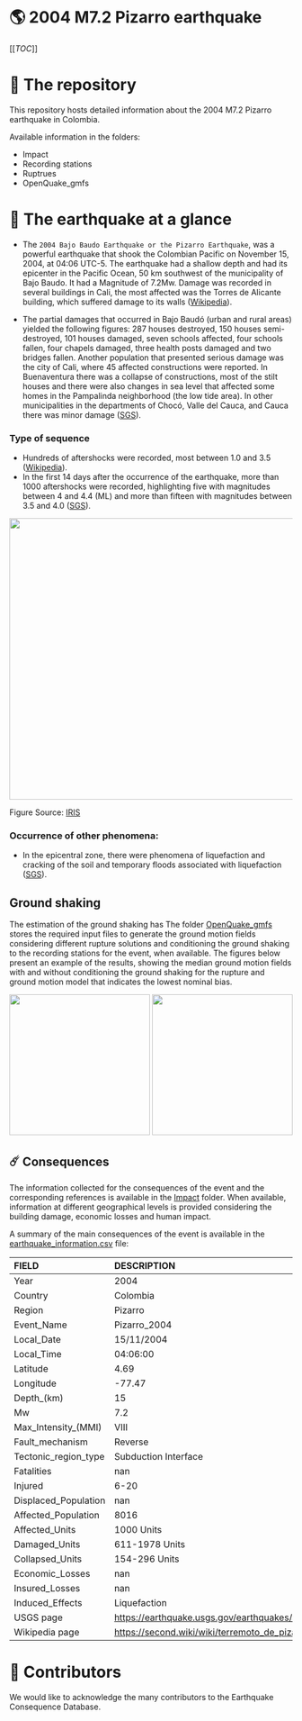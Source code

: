 # 🌎 2004 M7.2 Pizarro earthquake
[[_TOC_]]

# 📂 The repository  

This repository hosts detailed information about the 2004 M7.2 Pizarro earthquake in Colombia.

Available information in the folders:

- Impact
- Recording stations
- Ruptrues
- OpenQuake_gmfs 


# 🚀 The earthquake at a glance
- The `2004 Bajo Baudo Earthquake or the Pizarro Earthquake`, was a powerful earthquake that shook the Colombian Pacific on November 15, 2004, at 04:06 UTC-5. The earthquake had a shallow depth and had its epicenter in the Pacific Ocean, 50 km southwest of the municipality of Bajo Baudo. It had a Magnitude of 7.2Mw. Damage was recorded in several buildings in Cali, the most affected was the Torres de Alicante building, which suffered damage to its walls ([Wikipedia](https://second.wiki/wiki/terremoto_de_pizarro_de_2004)).


- The partial damages that occurred in Bajo Baudó (urban and rural areas) yielded the following figures: 287 houses destroyed, 150 houses semi-destroyed, 101 houses damaged, seven schools affected, four schools fallen, four chapels damaged, three health posts damaged and two bridges fallen. Another population that presented serious damage was the city of Cali, where 45 affected constructions were reported. In Buenaventura there was a collapse of constructions, most of the stilt houses and there were also changes in sea level that affected some homes in the Pampalinda neighborhood (the low tide area). In other municipalities in the departments of Chocó, Valle del Cauca, and Cauca there was minor damage ([SGS](https://sish.sgc.gov.co/visor/sesionServlet?metodo=irAInfoDetallada&idSismo=68)).


### Type of sequence
- Hundreds of aftershocks were recorded, most between 1.0 and 3.5 ([Wikipedia](https://second.wiki/wiki/terremoto_de_pizarro_de_2004)).
- In the first 14 days after the occurrence of the earthquake, more than 1000 aftershocks were recorded, highlighting five with magnitudes between 4 and 4.4 (ML) and more than fifteen with magnitudes between 3.5 and 4.0 ([SGS](https://sish.sgc.gov.co/visor/sesionServlet?metodo=irAInfoDetallada&idSismo=68)).

<img src="Colombia/20041115_M7.2_Pizarro/References/AftershockMags_vs_time.png"  width="600" height="500">

Figure Source: [IRIS](http://ds.iris.edu/spud/aftershock/9758491)


### Occurrence of other phenomena:
- In the epicentral zone, there were phenomena of liquefaction and cracking of the soil and temporary floods associated with liquefaction ([SGS](https://sish.sgc.gov.co/visor/sesionServlet?metodo=irAInfoDetallada&idSismo=68)). 


## Ground shaking

The estimation of the ground shaking has The folder [OpenQuake_gmfs](./OpenQuake_gmfs/) stores the required input files to generate the ground motion fields considering different rupture solutions and conditioning the ground shaking to the recording stations for the event, when available. The figures below present an example of the results, showing the median ground motion fields with and without conditioning the ground shaking for the rupture and ground motion model that indicates the lowest nominal bias.

<img src="./OpenQuake_gmfs/median_gmf_stations_none.png" height="250">
<img src="./OpenQuake_gmfs/median_gmf_stations_seismic.png" height="250">

## ☄️ Consequences

The information collected for the consequences of the event and the corresponding references is available in the [Impact](./Impact) folder. When available, information at different geographical levels is provided considering the building damage, economic losses and human impact.

A summary of the main consequences of the event is available in the [earthquake_information.csv](./earthquake_information.csv) file:

| FIELD                | DESCRIPTION                                                            |
|:---------------------|:-----------------------------------------------------------------------|
| Year                 | 2004                                                                   |
| Country              | Colombia                                                               |
| Region               | Pizarro                                                                |
| Event_Name           | Pizarro_2004                                                           |
| Local_Date           | 15/11/2004                                                             |
| Local_Time           | 04:06:00                                                               |
| Latitude             | 4.69                                                                   |
| Longitude            | -77.47                                                                 |
| Depth_(km)           | 15                                                                     |
| Mw                   | 7.2                                                                    |
| Max_Intensity_(MMI)  | VIII                                                                   |
| Fault_mechanism      | Reverse                                                                |
| Tectonic_region_type | Subduction Interface                                                   |
| Fatalities           | nan                                                                    |
| Injured              | 6-20                                                                   |
| Displaced_Population | nan                                                                    |
| Affected_Population  | 8016                                                                   |
| Affected_Units       | 1000 Units                                                             |
| Damaged_Units        | 611-1978 Units                                                         |
| Collapsed_Units      | 154-296 Units                                                          |
| Economic_Losses      | nan                                                                    |
| Insured_Losses       | nan                                                                    |
| Induced_Effects      | Liquefaction                                                           |
| USGS page            | https://earthquake.usgs.gov/earthquakes/eventpage/usp000d8gx/executive |
| Wikipedia page       | https://second.wiki/wiki/terremoto_de_pizarro_de_2004                  |


# 🌟 Contributors 

We would like to acknowledge the many contributors to the Earthquake Consequence Database.
